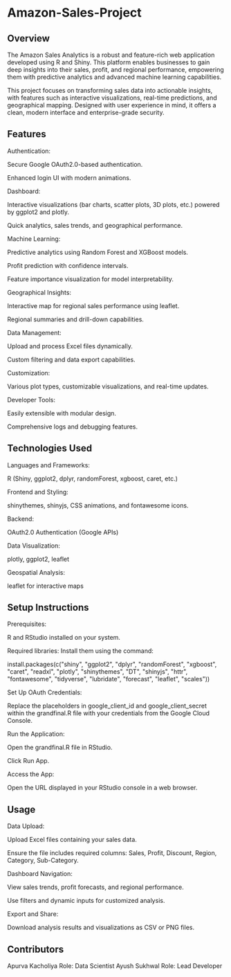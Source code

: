 # Amazon-Sales-Project


## Overview

The Amazon Sales Analytics is a robust and feature-rich web application developed using R and Shiny. This platform enables businesses to gain deep insights into their sales, profit, and regional performance, empowering them with predictive analytics and advanced machine learning capabilities.

This project focuses on transforming sales data into actionable insights, with features such as interactive visualizations, real-time predictions, and geographical mapping. Designed with user experience in mind, it offers a clean, modern interface and enterprise-grade security.

## Features

Authentication:

Secure Google OAuth2.0-based authentication.

Enhanced login UI with modern animations.

Dashboard:

Interactive visualizations (bar charts, scatter plots, 3D plots, etc.) powered by ggplot2 and plotly.

Quick analytics, sales trends, and geographical performance.

Machine Learning:

Predictive analytics using Random Forest and XGBoost models.

Profit prediction with confidence intervals.

Feature importance visualization for model interpretability.

Geographical Insights:

Interactive map for regional sales performance using leaflet.

Regional summaries and drill-down capabilities.

Data Management:

Upload and process Excel files dynamically.

Custom filtering and data export capabilities.

Customization:

Various plot types, customizable visualizations, and real-time updates.

Developer Tools:

Easily extensible with modular design.

Comprehensive logs and debugging features.

## Technologies Used

Languages and Frameworks:

R (Shiny, ggplot2, dplyr, randomForest, xgboost, caret, etc.)

Frontend and Styling:

shinythemes, shinyjs, CSS animations, and fontawesome icons.

Backend:

OAuth2.0 Authentication (Google APIs)

Data Visualization:

plotly, ggplot2, leaflet

Geospatial Analysis:

leaflet for interactive maps

## Setup Instructions

Prerequisites:

R and RStudio installed on your system.

Required libraries: Install them using the command:

install.packages(c("shiny", "ggplot2", "dplyr", "randomForest", "xgboost", "caret", "readxl", "plotly", "shinythemes", "DT", "shinyjs", "httr", "fontawesome", "tidyverse", "lubridate", "forecast", "leaflet", "scales"))

Set Up OAuth Credentials:

Replace the placeholders in google_client_id and google_client_secret within the grandfinal.R file with your credentials from the Google Cloud Console.

Run the Application:

Open the grandfinal.R file in RStudio.

Click Run App.

Access the App:

Open the URL displayed in your RStudio console in a web browser.


## Usage

Data Upload:

Upload Excel files containing your sales data.

Ensure the file includes required columns: Sales, Profit, Discount, Region, Category, Sub-Category.

Dashboard Navigation:

View sales trends, profit forecasts, and regional performance.

Use filters and dynamic inputs for customized analysis.

Export and Share:

Download analysis results and visualizations as CSV or PNG files.

## Contributors

Apurva Kacholiya Role: Data Scientist
Ayush Sukhwal Role: Lead Developer
